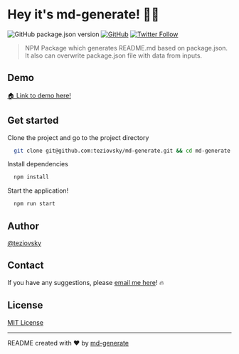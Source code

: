 # Hey it's md-generate! 🖖🏼

![GitHub package.json version](https://img.shields.io/github/package-json/v/teziovsky/md-generate) [![GitHub](https://img.shields.io/github/license/teziovsky/md-generate)](https://choosealicense.com/licenses/mit/) [![Twitter Follow](https://img.shields.io/twitter/follow/teziovsky?style=social)](https://www.twitter.com/teziovsky)

> NPM Package which generates README.md based on package.json. It also can overwrite package.json file with data from inputs.

## Demo
[🏠 Link to demo here!](https://github.com/teziovsky/md-generate#readme)

## Get started

Clone the project and go to the project directory

```bash
  git clone git@github.com:teziovsky/md-generate.git && cd md-generate
```

Install dependencies

```bash
  npm install
```

Start the application!

```bash
  npm run start
```

## Author

[@teziovsky](https://www.github.com/teziovsky)

## Contact

If you have any suggestions, please [email me here](mailto:jakub.soboczynski@icloud.com)! 🔥

## License

[MIT License](https://choosealicense.com/licenses/mit/)

---

README created with ❤️ by [md-generate]()